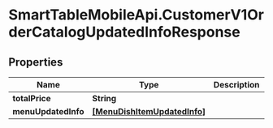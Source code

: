 # SmartTableMobileApi.CustomerV1OrderCatalogUpdatedInfoResponse

## Properties

Name | Type | Description | Notes
------------ | ------------- | ------------- | -------------
**totalPrice** | **String** |  | 
**menuUpdatedInfo** | [**[MenuDishItemUpdatedInfo]**](MenuDishItemUpdatedInfo.md) |  | 


